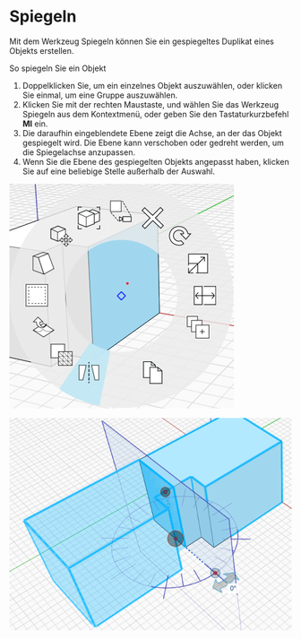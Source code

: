 # Spiegeln

Mit dem Werkzeug Spiegeln können Sie ein gespiegeltes Duplikat eines Objekts erstellen.

So spiegeln Sie ein Objekt

1. Doppelklicken Sie, um ein einzelnes Objekt auszuwählen, oder klicken Sie einmal, um eine Gruppe auszuwählen.
2. Klicken Sie mit der rechten Maustaste, und wählen Sie das Werkzeug Spiegeln aus dem Kontextmenü, oder geben Sie den Tastaturkurzbefehl **MI** ein.
3. Die daraufhin eingeblendete Ebene zeigt die Achse, an der das Objekt gespiegelt wird. Die Ebene kann verschoben oder gedreht werden, um die Spiegelachse anzupassen.
4. Wenn Sie die Ebene des gespiegelten Objekts angepasst haben, klicken Sie auf eine beliebige Stelle außerhalb der Auswahl.

![](../.gitbook/assets/mirror.png)

![](../.gitbook/assets/mirror2.png)

